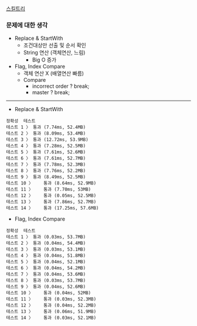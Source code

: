 [스킬트리](https://programmers.co.kr/learn/courses/30/lessons/49993#fnref1)

### 문제에 대한 생각
- Replace & StartWith
  - 조건대상만 선출 및 순서 확인
  - String 연산 (객체연산, 느림)
    - Big O 증가
- Flag, Index Compare
  - 객체 연산 X (배열연산 빠름)
  - Compare
    - incorrect order ? break;
    - master ? break;

---

- Replace & StartWith
```
정확성  테스트
테스트 1 〉	통과 (7.74ms, 52.4MB)
테스트 2 〉	통과 (8.09ms, 53.4MB)
테스트 3 〉	통과 (12.72ms, 53.9MB)
테스트 4 〉	통과 (7.28ms, 52.5MB)
테스트 5 〉	통과 (7.61ms, 52.6MB)
테스트 6 〉	통과 (7.61ms, 52.7MB)
테스트 7 〉	통과 (7.78ms, 52.3MB)
테스트 8 〉	통과 (7.76ms, 52.2MB)
테스트 9 〉	통과 (8.49ms, 52.5MB)
테스트 10 〉	통과 (8.64ms, 52.9MB)
테스트 11 〉	통과 (7.70ms, 53MB)
테스트 12 〉	통과 (0.05ms, 52.5MB)
테스트 13 〉	통과 (7.86ms, 52.7MB)
테스트 14 〉	통과 (17.25ms, 57.6MB)
```

- Flag, Index Compare
```
정확성  테스트
테스트 1 〉	통과 (0.03ms, 53.7MB)
테스트 2 〉	통과 (0.04ms, 54.4MB)
테스트 3 〉	통과 (0.03ms, 53.1MB)
테스트 4 〉	통과 (0.04ms, 51.8MB)
테스트 5 〉	통과 (0.04ms, 52.1MB)
테스트 6 〉	통과 (0.04ms, 54.2MB)
테스트 7 〉	통과 (0.04ms, 53.6MB)
테스트 8 〉	통과 (0.03ms, 53.7MB)
테스트 9 〉	통과 (0.04ms, 52.6MB)
테스트 10 〉	통과 (0.04ms, 52MB)
테스트 11 〉	통과 (0.03ms, 52.3MB)
테스트 12 〉	통과 (0.04ms, 52.2MB)
테스트 13 〉	통과 (0.06ms, 51.9MB)
테스트 14 〉	통과 (0.03ms, 52.1MB)
```